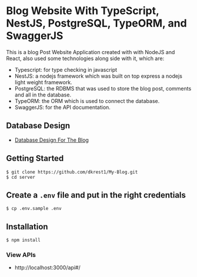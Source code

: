 # Blog Website With TypeScript, NestJS, PostgreSQL, TypeORM, and SwaggerJS

This is a blog Post Website Application created with with NodeJS and React, also used some technologies along side with it, which are:

- Typescript: for type checking in javascript
- NestJS: a nodejs framework which was built on top express a nodejs light weight framework.
- PostgreSQL: the RDBMS that was used to store the blog post, comments and all in the database.
- TypeORM: the ORM which is used to connect the database.
- SwaggerJS: for the API documentation.

## Database Design

- [Database Design For The Blog](https://drawsql.app/teams/oluwatosin/diagrams/blog-database-design/embed)

## Getting Started

```
$ git clone https://github.com/dkrest1/My-Blog.git
$ cd server
```

## Create a `.env` file and put in the right credentials

```
$ cp .env.sample .env
```

## Installation

```
$ npm install
```

### View APIs

- http://localhost:3000/api#/
